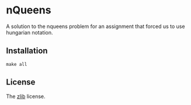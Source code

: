 nQueens
=======
A solution to the nqueens problem for an assignment that forced us to use hungarian notation.

Installation
------------
`make all`

License
-------
The [zlib](www.zlib.net/zlib_license) license.
